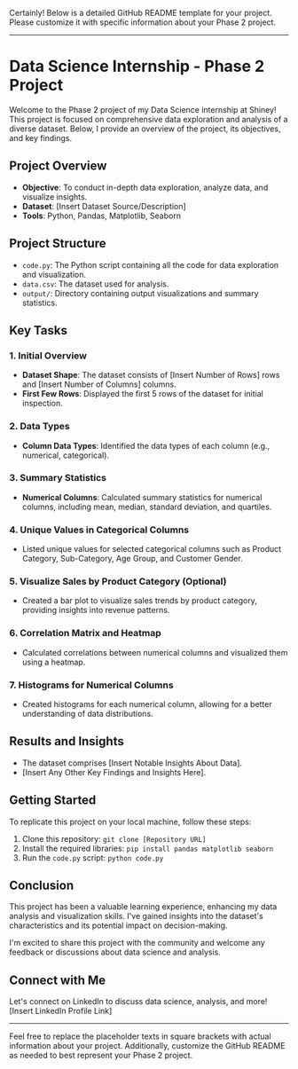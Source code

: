 Certainly! Below is a detailed GitHub README template for your project. Please customize it with specific information about your Phase 2 project.

---

# Data Science Internship - Phase 2 Project

Welcome to the Phase 2 project of my Data Science internship at Shiney! This project is focused on comprehensive data exploration and analysis of a diverse dataset. Below, I provide an overview of the project, its objectives, and key findings.

## Project Overview

- **Objective**: To conduct in-depth data exploration, analyze data, and visualize insights.
- **Dataset**: [Insert Dataset Source/Description]
- **Tools**: Python, Pandas, Matplotlib, Seaborn

## Project Structure

- `code.py`: The Python script containing all the code for data exploration and visualization.
- `data.csv`: The dataset used for analysis.
- `output/`: Directory containing output visualizations and summary statistics.

## Key Tasks

### 1. Initial Overview

- **Dataset Shape**: The dataset consists of [Insert Number of Rows] rows and [Insert Number of Columns] columns.
- **First Few Rows**: Displayed the first 5 rows of the dataset for initial inspection.

### 2. Data Types

- **Column Data Types**: Identified the data types of each column (e.g., numerical, categorical).

### 3. Summary Statistics

- **Numerical Columns**: Calculated summary statistics for numerical columns, including mean, median, standard deviation, and quartiles.

### 4. Unique Values in Categorical Columns

- Listed unique values for selected categorical columns such as Product Category, Sub-Category, Age Group, and Customer Gender.

### 5. Visualize Sales by Product Category (Optional)

- Created a bar plot to visualize sales trends by product category, providing insights into revenue patterns.

### 6. Correlation Matrix and Heatmap

- Calculated correlations between numerical columns and visualized them using a heatmap.

### 7. Histograms for Numerical Columns

- Created histograms for each numerical column, allowing for a better understanding of data distributions.

## Results and Insights

- The dataset comprises [Insert Notable Insights About Data].
- [Insert Any Other Key Findings and Insights Here].

## Getting Started

To replicate this project on your local machine, follow these steps:

1. Clone this repository: `git clone [Repository URL]`
2. Install the required libraries: `pip install pandas matplotlib seaborn`
3. Run the `code.py` script: `python code.py`

## Conclusion

This project has been a valuable learning experience, enhancing my data analysis and visualization skills. I've gained insights into the dataset's characteristics and its potential impact on decision-making.

I'm excited to share this project with the community and welcome any feedback or discussions about data science and analysis.

## Connect with Me

Let's connect on LinkedIn to discuss data science, analysis, and more! [Insert LinkedIn Profile Link]

---

Feel free to replace the placeholder texts in square brackets with actual information about your project. Additionally, customize the GitHub README as needed to best represent your Phase 2 project.
